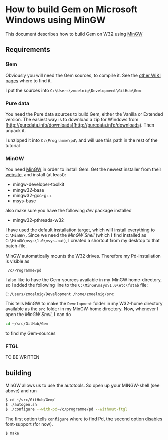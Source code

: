 How to build Gem on Microsoft Windows using MinGW
=================================================


This document describes how to build Gem on W32 using [MinGW](http://www.mingw.org)


## Requirements

### Gem

Obviously you will need the Gem sources, to compile it.
See the [other WIKI pages](How-to-build-Gem-on-Microsoft-Windows) where to find it.

I put the sources into `C:\Users\zmoelnig\Development\GitHub\Gem`

### Pure data

You need the Pure data sources to build Gem, either the Vanilla or Extended version.
The easiest way is to download a zip for Windows from [http://puredata.info/downloads](http://puredata.info/downloads).
Then unpack it.

I unzipped it into `C:\Programme\pd\` and will use this path in the rest of the tutorial


### MinGW

You need [MinGW](http://www.mingw.org) in order to install Gem.
Get the newest installer from their [website](http://www.mingw.org/wiki/Getting_Started),
and install (at least):

 - mingw-developer-toolkit
 - mingw32-base
 - mingw32-gcc-g++
 - msys-base

also make sure you have the following *dev* package installed

  - mingw32-pthreads-w32

I have used the default installation target, which will install everything to `C:\MinGW\`.
Since we need the *MinGW Shell* (which I find installed as `C:\MinGW\msys\1.0\msys.bat`),
I created a shortcut from my desktop to that batch-file.

MinGW automatically mounts the W32 drives. Therefore my Pd-installation is visible as

     /c/Programme/pd

I also like to have the Gem-sources available in my MinGW home-directory, so I added the
following line to the `C:\MinGW\msys\1.0\etc\fstab` file:

    C:/Users/zmoelnig/Development /home/zmoelnig/src

This tells MinGW to make the `Development` folder in my W32-home directory available
as the  `src` folder in my MinGW-home directory.
Now, whenever I open the *MinGW Shell*, I can do

~~~bash
cd ~/src/GitHub/Gem
~~~
to find my Gem-sources

### FTGL

TO BE WRITTEN


## building

MinGW allows us to use the autotools.
So open up your MINGW-shell (see above) and run

~~~bash
$ cd ~/src/GitHub/Gem/
$ ./autogen.sh
$ ./configure --with-pd=/c/programme/pd --without-ftgl
~~~

The first option tells `configure` where to find Pd, the second option disables font-support (for now).

~~~bash
$ make
~~~
